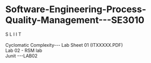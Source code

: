# Software-Engineering-Process-Quality-Management---SE3010  <br>
S L I I T 
<br><br>
Cyclomatic Complexity--- Lab Sheet 01  (ITXXXXX.PDF)<br>
Lab 02 - RSM lab <br>
Junit ---LAB02
